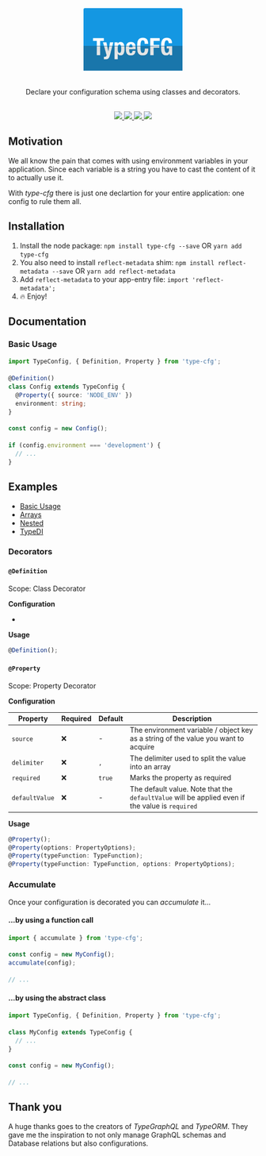 <div align="center">
  <img src="https://github.com/m19c/type-cfg/raw/master/logo.png" width="200px" />
  <br />
  <br />
  <p>Declare your configuration schema using classes and decorators.</p>
  <br />
  <a href="https://travis-ci.org/m19c/type-cfg">
    <img src="https://travis-ci.org/m19c/type-cfg.svg?branch=master">
  </a>
  <a href="https://badge.fury.io/js/type-cfg">
    <img src="https://badge.fury.io/js/type-cfg.svg">
  </a>
  <a href="https://david-dm.org/m19c/type-cfg">
    <img src="https://david-dm.org/m19c/type-cfg.svg">
  </a>
  <a href="https://codecov.io/gh/m19c/type-cfg">
    <img src="https://img.shields.io/codecov/c/github/m19c/type-cfg.svg">
  </a>
</div>

## Motivation

We all know the pain that comes with using environment variables in your application. Since each variable is a string you have to cast the content of it to actually use it.

With _type-cfg_ there is just one declartion for your entire application: one config to rule them all.

## Installation

1. Install the node package:
   `npm install type-cfg --save` OR `yarn add type-cfg`
1. You also need to install `reflect-metadata` shim:
   `npm install reflect-metadata --save` OR `yarn add reflect-metadata`
1. Add `reflect-metadata` to your app-entry file:
   `import 'reflect-metadata';`
1. 🔥 Enjoy!

## Documentation

### Basic Usage

```typescript
import TypeConfig, { Definition, Property } from 'type-cfg';

@Definition()
class Config extends TypeConfig {
  @Property({ source: 'NODE_ENV' })
  environment: string;
}

const config = new Config();

if (config.environment === 'development') {
  // ...
}
```

## Examples

- [Basic Usage](https://github.com/m19c/type-cfg/blob/master/examples/simple.ts)
- [Arrays](https://github.com/m19c/type-cfg/blob/master/examples/array.ts)
- [Nested](https://github.com/m19c/type-cfg/blob/master/examples/nested.ts)
- [TypeDI](https://github.com/m19c/type-cfg/blob/master/examples/typedi.ts)

### Decorators

#### `@Definition`

Scope: Class Decorator

**Configuration**

-

**Usage**

```typescript
@Definition();
```

#### `@Property`

Scope: Property Decorator

**Configuration**

| Property       | Required | Default | Description                                                                                     |
| -------------- | -------- | ------- | ----------------------------------------------------------------------------------------------- |
| `source`       | ❌       | -       | The environment variable / object key as a string of the value you want to acquire              |
| `delimiter`    | ❌       | `,`     | The delimiter used to split the value into an array                                             |
| `required`     | ❌       | `true`  | Marks the property as required                                                                  |
| `defaultValue` | ❌       | -       | The default value. Note that the `defaultValue` will be applied even if the value is `required` |

**Usage**

```typescript
@Property();
@Property(options: PropertyOptions);
@Property(typeFunction: TypeFunction);
@Property(typeFunction: TypeFunction, options: PropertyOptions);
```

### Accumulate

Once your configuration is decorated you can _accumulate_ it...

#### ...by using a function call

```typescript
import { accumulate } from 'type-cfg';

const config = new MyConfig();
accumulate(config);

// ...
```

#### ...by using the abstract class

```typescript
import TypeConfig, { Definition, Property } from 'type-cfg';

class MyConfig extends TypeConfig {
  // ...
}

const config = new MyConfig();

// ...
```

## Thank you

A huge thanks goes to the creators of _TypeGraphQL_ and _TypeORM_. They gave me the inspiration to not only manage GraphQL schemas and Database relations but also configurations.
